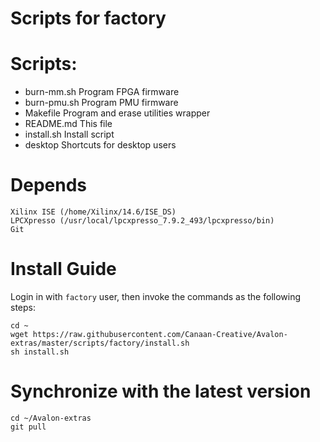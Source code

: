 Scripts for factory
======================

# Scripts:
- burn-mm.sh       Program FPGA firmware
- burn-pmu.sh      Program PMU firmware
- Makefile         Program and erase utilities wrapper
- README.md        This file
- install.sh       Install script
- desktop          Shortcuts for desktop users

# Depends
	Xilinx ISE (/home/Xilinx/14.6/ISE_DS)
	LPCXpresso (/usr/local/lpcxpresso_7.9.2_493/lpcxpresso/bin)
	Git

# Install Guide
Login in with `factory` user, then invoke the commands as the
following steps:

	cd ~
	wget https://raw.githubusercontent.com/Canaan-Creative/Avalon-extras/master/scripts/factory/install.sh
	sh install.sh

# Synchronize with the latest version
	cd ~/Avalon-extras
	git pull

